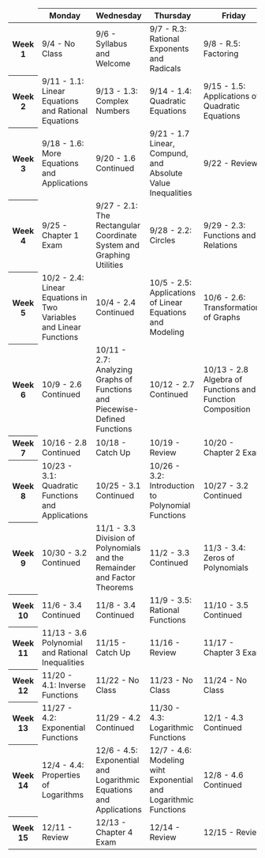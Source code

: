 <link href="https://media.uwex.edu/app/droplets_v3/css/droplets.css" rel="stylesheet"/>
<script href="https://media.uwex.edu/app/droplets_v3/script/droplets.js" type="test/javascript">
</script>
<div id="uws-droplets-page">
 <table class="hover">
  <thead>
   <tr>
    <td style="width:10%">
    </td>
    <th style="width:30%">
     Monday
    </th>
    <th style="width:30%">
     Wednesday
    </th>
    <th style="width:30%">
     Thursday
    </th>
    <th style="width:30%">
     Friday
    </th>
   </tr>
  </thead>
  <tbody>
   <tr>
    <th>
     Week 1
    </th>
    <td>
     9/4 - No Class
    </td>
    <td>
     9/6 - Syllabus and Welcome
    </td>
    <td>
     9/7 - R.3: Rational Exponents and Radicals
    </td>
    <td>
     9/8 - R.5: Factoring
    </td>
   </tr>
   <tr>
    <th>
     Week 2
    </th>
    <td>
     9/11 - 1.1: Linear Equations and Rational Equations
    </td>
    <td>
     9/13 - 1.3: Complex Numbers
    </td>
    <td>
     9/14 - 1.4: Quadratic Equations
    </td>
    <td>
     9/15 - 1.5: Applications of Quadratic Equations
    </td>
   </tr>
   <tr>
    <th>
     Week 3
    </th>
    <td>
     9/18 - 1.6: More Equations and Applications
    </td>
    <td>
     9/20 - 1.6 Continued
    </td>
    <td>
     9/21 - 1.7 Linear, Compund, and Absolute Value Inequalities
    </td>
    <td>
     9/22 - Review
    </td>
   </tr>
   <tr>
    <th>
     Week 4
    </th>
    <td>
     9/25 - Chapter 1 Exam
    </td>
    <td>
     9/27 - 2.1: The Rectangular Coordinate System and Graphing Utilities
    </td>
    <td>
     9/28 - 2.2: Circles
    </td>
    <td>
     9/29 - 2.3: Functions and Relations
    </td>
   </tr>
   <tr>
    <th>
     Week 5
    </th>
    <td>
     10/2 - 2.4: Linear Equations in Two Variables and Linear Functions
    </td>
    <td>
     10/4 - 2.4 Continued
    </td>
    <td>
     10/5 - 2.5: Applications of Linear Equations and Modeling
    </td>
    <td>
     10/6 - 2.6: Transformations of Graphs
    </td>
   </tr>
   <tr>
    <th>
     Week 6
    </th>
    <td>
     10/9 - 2.6 Continued
    </td>
    <td>
     10/11 - 2.7: Analyzing Graphs of Functions and Piecewise-Defined Functions
    </td>
    <td>
     10/12 - 2.7 Continued
    </td>
    <td>
     10/13 - 2.8 Algebra of Functions and Function Composition
    </td>
   </tr>
   <tr>
    <th>
     Week 7
    </th>
    <td>
     10/16 - 2.8 Continued
    </td>
    <td>
     10/18 - Catch Up
    </td>
    <td>
     10/19 - Review
    </td>
    <td>
     10/20 - Chapter 2 Exam
    </td>
   </tr>
   <tr>
    <th>
     Week 8
    </th>
    <td>
     10/23 - 3.1: Quadratic Functions and Applications
    </td>
    <td>
     10/25 - 3.1 Continued
    </td>
    <td>
     10/26 - 3.2: Introduction to Polynomial Functions
    </td>
    <td>
     10/27 - 3.2 Continued
    </td>
   </tr>
   <tr>
    <th>
     Week 9
    </th>
    <td>
     10/30 - 3.2 Continued
    </td>
    <td>
     11/1 - 3.3 Division of Polynomials and the Remainder and Factor Theorems
    </td>
    <td>
     11/2 - 3.3 Continued
    </td>
    <td>
     11/3 - 3.4: Zeros of Polynomials
    </td>
   </tr>
   <tr>
    <th>
     Week 10
    </th>
    <td>
     11/6 - 3.4 Continued
    </td>
    <td>
     11/8 - 3.4 Continued
    </td>
    <td>
     11/9 - 3.5: Rational Functions
    </td>
    <td>
     11/10 - 3.5 Continued
    </td>
   </tr>
   <tr>
    <th>
     Week 11
    </th>
    <td>
     11/13 - 3.6 Polynomial and Rational Inequalities
    </td>
    <td>
     11/15 - Catch Up
    </td>
    <td>
     11/16 - Review
    </td>
    <td>
     11/17 - Chapter 3 Exam
    </td>
   </tr>
   <tr>
    <th>
     Week 12
    </th>
    <td>
     11/20 - 4.1: Inverse Functions
    </td>
    <td>
     11/22 - No Class
    </td>
    <td>
     11/23 - No Class
    </td>
    <td>
     11/24 - No Class
    </td>
   </tr>
   <tr>
    <th>
     Week 13
    </th>
    <td>
     11/27 - 4.2: Exponential Functions
    </td>
    <td>
     11/29 - 4.2 Continued
    </td>
    <td>
     11/30 - 4.3: Logarithmic Functions
    </td>
    <td>
     12/1 - 4.3 Continued
    </td>
   </tr>
   <tr>
    <th>
     Week 14
    </th>
    <td>
     12/4 - 4.4: Properties of Logarithms
    </td>
    <td>
     12/6 - 4.5: Exponential and Logarithmic Equations and Applications
    </td>
    <td>
     12/7 - 4.6: Modeling wiht Exponential and Logarithmic Functions
    </td>
    <td>
     12/8 - 4.6 Continued
    </td>
   </tr>
   <tr>
    <th>
     Week 15
    </th>
    <td>
     12/11 - Review
    </td>
    <td>
     12/13 - Chapter 4 Exam
    </td>
    <td>
     12/14 - Review
    </td>
    <td>
     12/15 - Review
    </td>
   </tr>
  </tbody>
 </table>
</div>